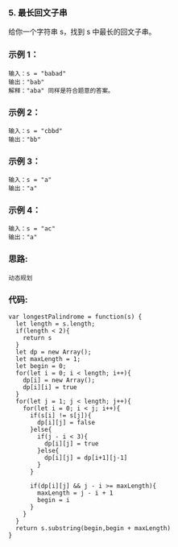 ### 5. 最长回文子串
给你一个字符串 s，找到 s 中最长的回文子串。

### 示例 1：
    输入：s = "babad"
    输出："bab"
    解释："aba" 同样是符合题意的答案。

### 示例 2：
    输入：s = "cbbd"
    输出："bb"

### 示例 3：
    输入：s = "a"
    输出："a"

### 示例 4：
    输入：s = "ac"
    输出："a"

### 思路:
    动态规划

### 代码:
    var longestPalindrome = function(s) {
      let length = s.length;
      if(length < 2){
        return s
      }
      let dp = new Array();
      let maxLength = 1;
      let begin = 0;
      for(let i = 0; i < length; i++){
        dp[i] = new Array();
        dp[i][i] = true
      }
      for(let j = 1; j < length; j++){
        for(let i = 0; i < j; i++){
          if(s[i] != s[j]){
            dp[i][j] = false
          }else{
            if(j - i < 3){
              dp[i][j] = true
            }else{
              dp[i][j] = dp[i+1][j-1]
            }
          }

          if(dp[i][j] && j - i >= maxLength){
            maxLength = j - i + 1
            begin = i
          }
        }
      }
      return s.substring(begin,begin + maxLength)
    }
